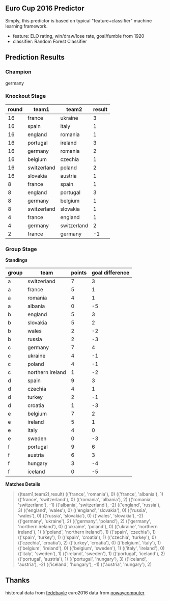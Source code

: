 ## Euro Cup 2016 Predictor
Simply, this predictor is based on typical "feature+classifier" machine learning framework.
- feature: ELO rating, win/draw/lose rate, goal/fumble from 1920
- classifier: Random Forest Classifier

## Prediction Results
### Champion
germany

### Knockout Stage
| round | team1 | team2 | result |
|-------|-------------|-------------|--------|
| 16 | france | ukraine | 3 |
| 16 | spain | italy | 1 |
| 16 | england | romania | 1 |
| 16 | portugal | ireland | 3 |
| 16 | germany | romania | 2 |
| 16 | belgium | czechia | 1 |
| 16 | switzerland | poland | 2 |
| 16 | slovakia | austria | 1 |
| 8 | france | spain | 1 |
| 8 | england | portugal | 3 |
| 8 | germany | belgium | 1 |
| 8 | switzerland | slovakia | 1 |
| 4 | france | england | 1 |
| 4 | germany | switzerland | 2 |
| 2 | france | germany | -1 |

### Group Stage
**Standings**

| group | team | points | goal difference |
|-------|------------------|--------|-----------------|
| a | switzerland | 7 | 3 |
| a | france | 5 | 1 |
| a | romania | 4 | 1 |
| a | albania | 0 | -5 |
| b | england | 5 | 3 |
| b | slovakia | 5 | 2 |
| b | wales | 2 | -2 |
| b | russia | 2 | -3 |
| c | germany | 7 | 4 |
| c | ukraine | 4 | -1 |
| c | poland | 4 | -1 |
| c | northern ireland | 1 | -2 |
| d | spain | 9 | 3 |
| d | czechia | 4 | 1 |
| d | turkey | 2 | -1 |
| d | croatia | 1 | -3 |
| e | belgium | 7 | 2 |
| e | ireland | 5 | 1 |
| e | italy | 4 | 0 |
| e | sweden | 0 | -3 |
| f | portugal | 9 | 6 |
| f | austria | 6 | 3 |
| f | hungary | 3 | -4 |
| f | iceland | 0 | -5 |

**Matches Details**
>((team1,team2),result)
(('france', 'romania'), 0)
(('france', 'albania'), 1)
(('france', 'switzerland'), 0)
(('romania', 'albania'), 2)
(('romania', 'switzerland'), -1)
(('albania', 'switzerland'), -2)
(('england', 'russia'), 3)
(('england', 'wales'), 0)
(('england', 'slovakia'), 0)
(('russia', 'wales'), 0)
(('russia', 'slovakia'), 0)
(('wales', 'slovakia'), -2)
(('germany', 'ukraine'), 2)
(('germany', 'poland'), 2)
(('germany', 'northern ireland'), 0)
(('ukraine', 'poland'), 0)
(('ukraine', 'northern ireland'), 1)
(('poland', 'northern ireland'), 1)
(('spain', 'czechia'), 1)
(('spain', 'turkey'), 1)
(('spain', 'croatia'), 1)
(('czechia', 'turkey'), 0)
(('czechia', 'croatia'), 2)
(('turkey', 'croatia'), 0)
(('belgium', 'italy'), 1)
(('belgium', 'ireland'), 0)
(('belgium', 'sweden'), 1)
(('italy', 'ireland'), 0)
(('italy', 'sweden'), 1)
(('ireland', 'sweden'), 1)
(('portugal', 'iceland'), 2)
(('portugal', 'austria'), 1)
(('portugal', 'hungary'), 3)
(('iceland', 'austria'), -2)
(('iceland', 'hungary'), -1)
(('austria', 'hungary'), 2)

## Thanks
historcal data from [fedebayle](https://github.com/fedebayle/brazil2014_learning/blob/master/rawdata_elo.txt)
euro2016 data from [nowaycomputer](https://github.com/nowaycomputer/euro2016/blob/master/data.csv)


